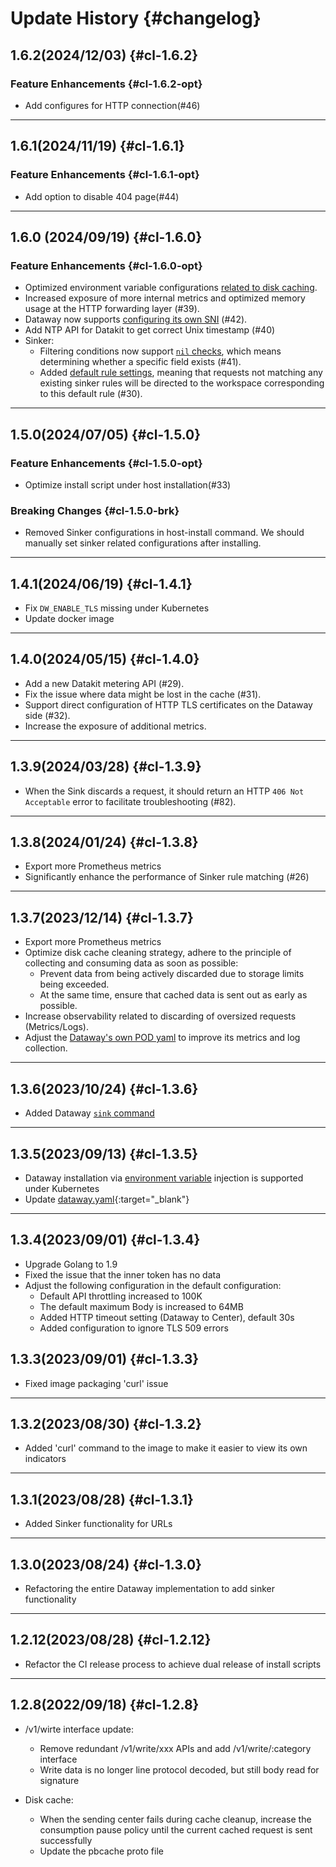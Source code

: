 <!-- 不要在 dataflux-doc 仓库直接修改本文件，该文件由 Dataway 项目自动导出 -->

# Update History {#changelog}

## 1.6.2(2024/12/03) {#cl-1.6.2}

### Feature Enhancements {#cl-1.6.2-opt}

- Add configures for HTTP connection(#46)

---

## 1.6.1(2024/11/19) {#cl-1.6.1}

### Feature Enhancements {#cl-1.6.1-opt}

- Add option to disable 404 page(#44)

---

## 1.6.0 (2024/09/19) {#cl-1.6.0}

### Feature Enhancements {#cl-1.6.0-opt}

- Optimized environment variable configurations [related to disk caching](dataway.md#env-diskcache).
- Increased exposure of more internal metrics and optimized memory usage at the HTTP forwarding layer (#39).
- Dataway now supports [configuring its own SNI](dataway.md#env-apis) (#42).
- Add NTP API for Datakit to get correct Unix timestamp (#40)
- Sinker:
    - Filtering conditions now support [`nil` checks](../datakit/datakit-filter.md#nil), which means determining whether a specific field exists (#41).
    - Added [default rule settings](dataway-sink.md#default-rule), meaning that requests not matching any existing sinker rules will be directed to the workspace corresponding to this default rule (#30).


---

## 1.5.0(2024/07/05) {#cl-1.5.0}

### Feature Enhancements {#cl-1.5.0-opt}

- Optimize install script under host installation(#33)

### Breaking Changes {#cl-1.5.0-brk}

- Removed Sinker configurations in host-install command. We should manually set sinker related configurations after installing.

---

## 1.4.1(2024/06/19) {#cl-1.4.1}

- Fix `DW_ENABLE_TLS` missing under Kubernetes
- Update docker image

---

## 1.4.0(2024/05/15) {#cl-1.4.0}

- Add a new Datakit metering API (#29).
- Fix the issue where data might be lost in the cache (#31).
- Support direct configuration of HTTP TLS certificates on the Dataway side (#32).
- Increase the exposure of additional metrics.

---

## 1.3.9(2024/03/28) {#cl-1.3.9}

- When the Sink discards a request, it should return an HTTP `406 Not Acceptable` error to facilitate troubleshooting (#82).

---

## 1.3.8(2024/01/24) {#cl-1.3.8}

- Export more Prometheus metrics
- Significantly enhance the performance of Sinker rule matching (#26)
---

## 1.3.7(2023/12/14) {#cl-1.3.7}

- Export more Prometheus metrics
- Optimize disk cache cleaning strategy, adhere to the principle of collecting and consuming data as soon as possible:
    - Prevent data from being actively discarded due to storage limits being exceeded.
    - At the same time, ensure that cached data is sent out as early as possible.
- Increase observability related to discarding of oversized requests (Metrics/Logs).
- Adjust the [Dataway's own POD yaml](https://static.guance.com/dataway/dataway.yaml) to improve its metrics and log collection.

---

## 1.3.6(2023/10/24) {#cl-1.3.6}

- Added Dataway [`sink` command](./dataway-sink.md#dw-sink-command)

---

## 1.3.5(2023/09/13) {#cl-1.3.5}

- Dataway installation via [environment variable](dataway.md#img-envs) injection is supported under Kubernetes
- Update [dataway.yaml](https://static.guance.com/dataway/dataway.yaml){:target="_blank"}

---

## 1.3.4(2023/09/01) {#cl-1.3.4}

- Upgrade Golang to 1.9
- Fixed the issue that the inner token has no data
- Adjust the following configuration in the default configuration:
    - Default API throttling increased to 100K
    - The default maximum Body is increased to 64MB
    - Added HTTP timeout setting (Dataway to Center), default 30s
    - Added configuration to ignore TLS 509 errors

## 1.3.3(2023/09/01) {#cl-1.3.3}

- Fixed image packaging 'curl' issue

---

## 1.3.2(2023/08/30) {#cl-1.3.2}

- Added 'curl' command to the image to make it easier to view its own indicators

---

## 1.3.1(2023/08/28) {#cl-1.3.1}

- Added Sinker functionality for URLs

---

## 1.3.0(2023/08/24) {#cl-1.3.0}

- Refactoring the entire Dataway implementation to add sinker functionality

---

## 1.2.12(2023/08/28) {#cl-1.2.12}

- Refactor the CI release process to achieve dual release of install scripts

---

## 1.2.8(2022/09/18) {#cl-1.2.8}

- /v1/wirte interface update:
    - Remove redundant /v1/write/xxx APIs and add /v1/write/:category interface
    - Write data is no longer line protocol decoded, but still body read for signature

- Disk cache:
    - When the sending center fails during cache cleanup, increase the consumption pause policy until the current cached request is sent successfully
    - Update the pbcache proto file
